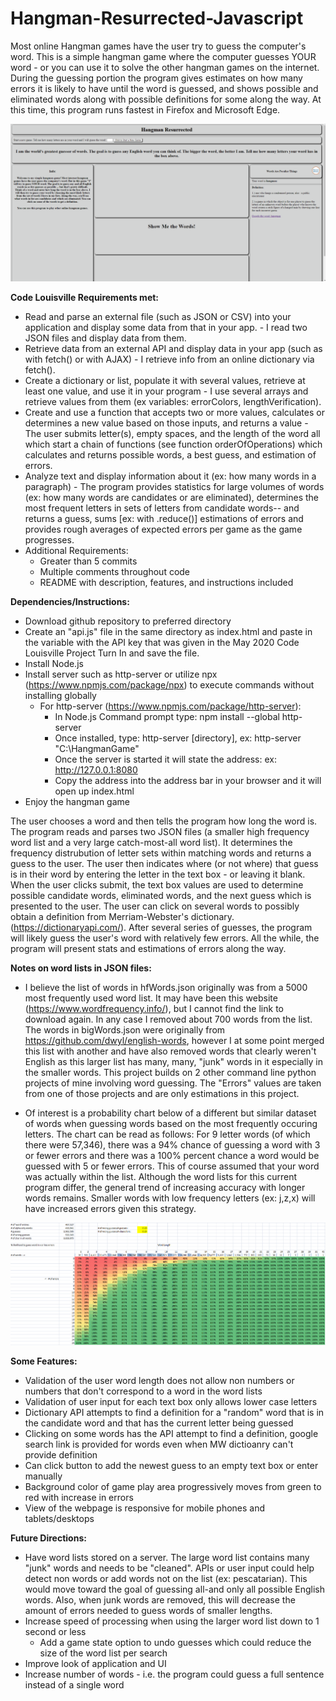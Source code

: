 # Hangman-Resurrected-Javascript
Most online Hangman games have the user try to guess the computer's word. This is a simple hangman game where the computer guesses YOUR word - or you can use it to solve the other hangman games on the internet. During the guessing portion the program gives estimates on how many errors it is likely to have until the word is guessed, and shows possible and eliminated words along with possible definitions for some along the way. At this time, this program runs fastest in Firefox and Microsoft Edge.

![Percentages](images/jazz.gif) 


**Code Louisville Requirements met:**
* Read and parse an external file (such as JSON or CSV) into your application and display some data from that in your app. - I read two JSON files and display data from them. 
* Retrieve data from an external API and display data in your app (such as with fetch() or with AJAX) - I retrieve info from an online dictionary via fetch().
* Create a dictionary or list, populate it with several values, retrieve at least one value, and use it in your program - I use several arrays and retrieve values from them (ex variables: errorColors, lengthVerification). 
* Create and use a function that accepts two or more values, calculates or determines a new value based on those inputs, and returns a value - The user submits letter(s), empty spaces, and the length of the word all which start a chain of functions (see function orderOfOperations) which calculates and returns possible words, a best guess, and estimation of errors. 
* Analyze text and display information about it (ex: how many words in a paragraph) - The program provides statistics for large volumes of words (ex: how many words are candidates or are eliminated), determines the most frequent letters in sets of letters from candidate words-- and returns a guess, sums [ex: with .reduce()] estimations of errors and provides rough averages of expected errors per game as the game progresses.
* Additional Requirements:
    * Greater than 5 commits
    * Multiple comments throughout code
    * README with description, features, and instructions included


**Dependencies/Instructions:**
* Download github repository to preferred directory
* Create an "api.js" file in the same directory as index.html and paste in the variable with the API key that was given in the May 2020 Code Louisville Project Turn In and save the file.
* Install Node.js
* Install server such as http-server or utilize npx (https://www.npmjs.com/package/npx) to execute commands without installing globally
    * For http-server (https://www.npmjs.com/package/http-server):
        * In Node.js Command prompt type: npm install --global http-server
        * Once installed, type: http-server [directory], ex: http-server "C:\HangmanGame"
        * Once the server is started it will state the address: ex: http://127.0.0.1:8080
        * Copy the address into the address bar in your browser and it will open up index.html
* Enjoy the hangman game

The user chooses a word and then tells the program how long the word is. The program reads and parses two JSON files (a smaller high frequency word list and a very large catch-most-all word list). It determines the frequency distrubution of letter sets within matching words and returns a guess to the user. The user then indicates where (or not where) that guess is in their word by entering the letter in the text box - or leaving it blank. When the user clicks submit, the text box values are used to determine possible candidate words, eliminated words, and the next guess which is presented to the user. The user can click on several words to possibly obtain a definition from Merriam-Webster's dictionary. (https://dictionaryapi.com/). After several series of guesses, the program will likely guess the user's word with relatively few errors. All the while, the program will present stats and estimations of errors along the way.

**Notes on word lists in JSON files:**
* I believe the list of words in hfWords.json originally was from a 5000 most frequently used word list. It may have been this website (https://www.wordfrequency.info/), but I cannot find the link to download again. In any case I removed about 700 words from the list. The words in bigWords.json were originally from https://github.com/dwyl/english-words, however I at some point merged this list with another and have also removed words that clearly weren't English as this larger list has many, many, "junk" words in it especially in the smaller words. This project builds on 2 other command line python projects of mine involving word guessing. The "Errors" values are taken from one of those projects and are only estimations in this project.

* Of interest is a probability chart below of a different but similar dataset of words when guessing words based on the most frequently occuring letters. The chart can be read as follows: For 9 letter words (of which there were 57,346), there was a 94% chance of guessing a word with 3 or fewer errors and there was a 100% percent chance a word would be guessed with 5 or fewer errors. This of course assumed that your word was actually within the list. Although the word lists for this current program differ, the general trend of increasing accuracy with longer words remains. Smaller words with low frequency letters (ex: j,z,x) will have increased errors given this strategy.



![Percentages](images/Percentages.png) 


**Some Features:**
* Validation of the user word length does not allow non numbers or numbers that don't correspond to a word in the word lists
* Validation of user input for each text box only allows lower case letters
* Dictionary API attempts to find a definition for a "random" word that is in the candidate word and that has the current letter being guessed
* Clicking on some words has the API attempt to find a definition, google search link is provided for words even when MW dictioanry can't provide definition
* Can click button to add the newest guess to an empty text box or enter manually
* Background color of game play area progressively moves from green to red with increase in errors
* View of the webpage is responsive for mobile phones and tablets/desktops
 
    
**Future Directions:**
* Have word lists stored on a server. The large word list contains many "junk" words and needs to be "cleaned". APIs or user input could help detect non words or add words not on the list (ex: pescatarian). This would move toward the goal of guessing all-and only all possible English words. Also, when junk words are removed, this will decrease the amount of errors needed to guess words of smaller lengths.
* Increase speed of processing when using the larger word list down to 1 second or less
    * Add a game state option to undo guesses which could reduce the size of the word list per search
* Improve look of application and UI
* Increase number of words - i.e. the program could guess a full sentence instead of a single word



